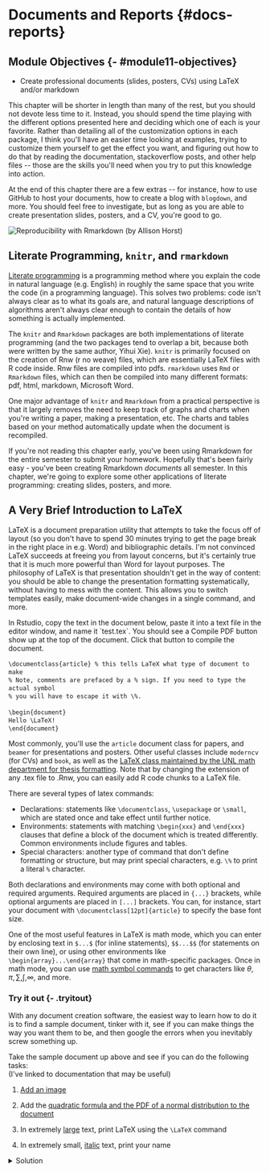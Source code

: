 









# Documents and Reports {#docs-reports}

## Module Objectives  {- #module11-objectives}

- Create professional documents (slides, posters, CVs) using LaTeX and/or markdown

This chapter will be shorter in length than many of the rest, but you should not devote less time to it. Instead, you should spend the time playing with the different options presented here and deciding which one of each is your favorite. Rather than detailing all of the customization options in each package, I think you'll have an easier time looking at examples, trying to customize them yourself to get the effect you want, and figuring out how to do that by reading the documentation, stackoverflow posts, and other help files -- those are the skills you'll need when you try to put this knowledge into action. 

At the end of this chapter there are a few extras -- for instance, how to use GitHub to host your documents, how to create a blog with `blogdown`, and more. You should feel free to investigate, but as long as you are able to create presentation slides, posters, and a CV, you're good to go. 

![Reproducibility with Rmarkdown (by Allison Horst)](https://raw.githubusercontent.com/allisonhorst/stats-illustrations/master/rstats-artwork/reproducibility_court.png)

## Literate Programming, `knitr`, and `rmarkdown`

[Literate programming](https://en.wikipedia.org/wiki/Literate_programming) is a programming method where you explain the code in natural language (e.g. English) in roughly the same space that you write the code (in a programming language). This solves two problems: code isn't always clear as to what its goals are, and natural language descriptions of algorithms aren't always clear enough to contain the details of  how something is actually implemented.

The `knitr` and `Rmarkdown` packages are both implementations of literate programming (and the two packages tend to overlap a bit, because both were written by the same author, Yihui Xie). `knitr` is primarily focused on the creation of Rnw (r no weave) files, which are essentially LaTeX files with R code inside. Rnw files are compiled into pdfs.  `rmarkdown` uses `Rmd` or `Rmarkdown` files, which  can then be compiled into many different formats: pdf, html, markdown, Microsoft Word. 

One major advantage of `knitr` and `Rmarkdown` from a practical perspective is that it largely removes the need to keep track of graphs and charts when you're writing a paper, making a presentation, etc. The charts and tables based on your method automatically update when the document is recompiled. 

If you're not reading this chapter early, you've been using Rmarkdown for the entire semester to submit your homework. Hopefully that's been fairly easy - you've been creating Rmarkdown *documents* all semester. In this chapter, we're going to explore some other applications of literate programming: creating slides, posters, and more. 

## A Very Brief Introduction to LaTeX

LaTeX is a document preparation utility that attempts to take the focus off of layout (so you don't have to spend 30 minutes trying to get the page break in the right place in e.g. Word) and bibliographic details. I'm not convinced LaTeX succeeds at freeing you from layout concerns, but it's certainly true that it is much more powerful than Word for  layout purposes. The philosophy of LaTeX is that presentation shouldn't get in the way of content: you should be able to change the presentation formatting systematically, without having to mess with the content. This allows you to switch templates easily, make document-wide changes in a single command, and more. 

<div class="tryitout">
In Rstudio, copy the text in the document below, paste it into a text file in the editor window, and name it `test.tex`. You should see a Compile PDF button show up at the top of the document. Click that button to compile the document. 

```
\documentclass{article} % this tells LaTeX what type of document to make 
% Note, comments are prefaced by a % sign. If you need to type the actual symbol
% you will have to escape it with \%.

\begin{document}
Hello \LaTeX!
\end{document}
```
</div>

Most commonly, you'll use the `article` document class for papers, and `beamer` for presentations and posters. Other useful classes include `moderncv` (for CVs) and `book`, as well as the [LaTeX class maintained by the UNL math department for thesis formatting](https://www.math.unl.edu/graduate/nuthesis/nuthesis.zip). Note that by changing the extension of any .tex file to .Rnw,  you can easily add R code chunks to a LaTeX file. 

There are several types of latex commands: 

- Declarations: statements like `\documentclass`, `\usepackage` or `\small`, which are stated once and take effect until further notice. 
- Environments: statements with matching `\begin{xxx}` and `\end{xxx}` clauses that define a block of the document which is treated differently. Common environments include figures and tables. 
- Special characters: another type of command that don't define formatting or structure, but may print special characters, e.g. `\%` to print a literal `%` character.

Both declarations and environments may come with  both optional and required arguments. Required arguments are placed in `{...}` brackets, while optional arguments are placed in `[...]` brackets. You can, for instance, start your document with `\documentclass[12pt]{article}` to specify the base font size. 

One of the most useful features in LaTeX is math mode, which you can enter by enclosing text in `$...$` (for inline statements), `$$...$$` (for statements on their own  line), or using other environments like `\begin{array}...\end{array}` that come in math-specific packages. Once in math mode, you can use [math symbol commands](https://www.caam.rice.edu/~heinken/latex/symbols.pdf) to get characters like $\theta, \pi, \sum, \int, \infty$, and more. 

### Try it out {- .tryitout}
With any document creation software, the easiest way to learn how to do it is to find a sample document, tinker with it, see if you can make things the way you want them to be, and then google the errors when you inevitably screw something up.

Take the sample document up above and see if you can do the following tasks:    
(I've linked to documentation that may be useful)

1. [Add an image](https://www.overleaf.com/learn/latex/Inserting_Images)

2. Add the [quadratic formula and the PDF of a normal distribution to the document](https://www.overleaf.com/learn/latex/Mathematical_expressions)

3. In extremely [large](https://www.overleaf.com/learn/latex/Font_sizes,_families,_and_styles) text, print LaTeX using the `\LaTeX` command

4. In extremely small, [italic](https://www.overleaf.com/learn/latex/Bold,_italics_and_underlining) text, print your name

<details><summary>Solution</summary>
```
\documentclass{article} % this tells LaTeX what type of document to make 

% Add the graphicx package so that we can include images
\usepackage{graphicx}

\begin{document}
Hello \LaTeX!

% Include a figure
\begin{figure}[h]
\centering
\includegraphics[width=.5\textwidth]{../image/IllusoryContour.png}
\caption{Illusory contour image}
\end{figure}

% Add the quadratic formula and the normal PDF to the document
$y = ax^2 + bx + c$ can be solved to get $$x = \frac{-b \pm \sqrt{b^2 - 4ac}}{2a}$$

The PDF of a normal distribution is $$f(x | \mu, \sigma) = \frac{1}{\sigma\sqrt{2\pi}} e^{-\frac{(x - \mu)^2}{2\sigma^2}}$$

% In extremely large text, print \LaTeX

\Huge\LaTeX

% In extremely small italic text, print your name

\tiny\emph{Your name}

\end{document}
```

You can see the compiled pdf [here](other/test.pdf).
</details>

### Knitr

R code chunks are embedded in LaTeX documents using:
```
% start of chunk
<<chunk-name, ...options...>>=

@
% end of chunk
```

You can embed numerical results inline using `\Sexpr{...}` where your R code goes in the `...`. 

Unfortunately, knitr does not work with SAS... for that, you'll need Rmarkdown (or you can use a Jupyter notebook). 

#### How this works {-}

To compile a Rnw document, knitr first runs all of the R code, generating any figures or tables or text output for each chunk. For each chunk, knitr  replaces the chunk code with LaTeX code to include the results; the result of this operation is saved to a tex file. Once the tex file is created, knitr compiles the tex file into a pdf.


## Slides

### Beamer (LaTeX) and knitr

[Beamer](https://www.overleaf.com/learn/latex/beamer) is a powerful LaTeX class which allows you to create slides. The only change necessary to turn a beamer slide deck into a knitr slide deck is to add `fragile` as an option to any slide with verbatim content.

You can also create Beamer slides with Rmarkdown. [Example presentation](http://svmiller.com/rmarkdown-example.pdf). Standard tradeoffs (formatting details vs. document complexity) apply.

#### Try it out {- .tryitout}

Download and compile [beamer-demo.Rnw](other/beamer-demo.Rnw). 

What happens when you remove the `[fragile]` from each frame declaration?

Can you change the theme of the presentation?

Add another slide, and on that slide, show an appropriate style ggplot2 graph of the distribution of board game ratings, reading in the board game ratings using the following code:

```r
board_games <- readr::read_csv("https://raw.githubusercontent.com/rfordatascience/tidytuesday/master/data/2019/2019-03-12/board_games.csv")
```

[Karl Broman has a set of slides that show how to use beamer + knitr to make reproducible slides with notes.](https://kbroman.org/Tools4RR/assets/lectures/12_talks_posters_withnotes.pdf)

You can also create Beamer slides using Rmarkdown, if you want, but you'll probably have more control over the fine  details if you go straight to the Rnw file without going through Rmd first. It's a trade-off -- the file will probably be simpler in Rmarkdown, but you won't have nearly as much control.

### HTML slides

RStudio has a host of other options for html slide presentations. There are some definite advantages to HTML presentations: they're easy to share (via URL), you can add gifs, emojis, and interactive graphics, and you can set up github to host the presentations as well^[I have a repository for all of the presentations I've given, and I use github pages to render the html presentations. Very easy, convenient, and I never have to carry a flash drive around]. 

The downside to HTML slides is that there are approximately 100000 different javascript libraries that create HTML slides, and all of them have different capabilities. Many of these libraries have R extensions that will let you create Rmarkdown slides, but they each have slightly different markdown syntax and capabilities.

![Slide options available by default in RStudio](image/Rmarkdown_slide_options.png)

You can get the [full details](https://bookdown.org/yihui/rmarkdown/presentations.html) of any fully supported slide class in Rmarkdown by looking at the Rmarkdown book, which is freely available online. These guidelines will give you specifics about how to customize slides, add incremental information, change  transitions, print your slides to PDF, and include speaker notes. 

It should be relatively straightforward to create an ioslides or slidy presentation, given that you've been using Rmarkdown all semester. From some reading, it seems as if [slidy has more options, but ioslides is simpler to use](https://yintingchou.com/posts/ioslides-vs-slidify-in-r-markdown-presentation/).

However, the library I prefer at the moment is [`xaringan`](https://bookdown.org/yihui/rmarkdown/xaringan.html), which is a package written by  Yihui Xie (same guy that wrote rmarkdown/knitr). If you install the `xaringan` package, you can easily create a xaringan presentation by selecting the "From Template" option in the "New R markdown" window (shown above). Yihui has an excellent [blog post](https://yihui.org/en/2017/08/why-xaringan-remark-js/) describing the features of xaringan that aren't found in other libraries.

Rather than repeat the documentation for each slide package in this document, I think it is probably easier just to link you to the documentation and a sample presentation for each option. 

- [ioslides](https://bookdown.org/yihui/rmarkdown/ioslides-presentation.html) [Example presentation](https://github.com/rstudio/ShinyDeveloperConference/tree/master/Debugging)
- [slidy](https://bookdown.org/yihui/rmarkdown/slidy-presentation.html) [Example presentation](https://rpubs.com/sdplus/vulcan74)
- [xaringan](https://bookdown.org/yihui/rmarkdown/xaringan.html) [Example presentation](https://slides.yihui.org/xaringan/#1), [Example presentation 2 using UNL CSS theme](http://srvanderplas.github.io/Presentations/2020-DSSV/index.html#1)
- [reveal.js](https://bookdown.org/yihui/rmarkdown/revealjs.html) [Example presentation](https://github.com/rstudio/ShinyDeveloperConference/tree/master/Reactivity)



If you're familiar with CSS (or happier tinkering to get the look of something exactly right) then `xaringan` is an excellent full-featured option. 

A nice feature of reveal.js presentations (my favorite option before `xaringan`) is support for 2D slide layouts, so you can have multiple sections in your presentation, and move vertically through each section, or horizontally between sections. That is useful for presentations where you may not plan on covering everything, but where you want to have all of the information available if necessary. I relied heavily on that during my PhD prelim and defense. 

### Try it out {- .tryitout}
Take a few minutes and try each of them out to see what feels right to you. Each one has a slightly different "flavor" of Rmarkdown, so read through the example to get a sense for what is different.


## Posters

Posters are another common vehicle for presenting academic project results. Because posters are typically printed on paper or fabric, the standard file format is still PDF. With that said, a number of HTML poster options exist and seem to be relatively well polished^[See [this list of Rmarkdown poster options](https://gist.github.com/Pakillo/4854e5d760351206084f6be8abe476b2).], and some have PDF export capabilities so that you can have the best of both worlds - interactivity online, and static, stable PDF exports as well.

### LaTeX

[Overleaf has a fantastic gallery of posters made in LaTeX](https://www.overleaf.com/gallery/tagged/poster). 

There are several LaTeX options for making scientific posters: baposter, beamerposter, tikzposter are among the most common. We'll focus on `beamerposter` here, but you are free to explore the other poster classes at will. As with beamer, you can easily integrate knitr code chunks into a document, so that you are generating your images reproducibly. 

Basic code for a poster in beamer (along with the necessary style files) that I've minimally customized to meet UNL branding requirements can be found [here](other/beamer_poster/beamer_poster.zip). 

#### Try it out {- .tryitout}

Download the beamer template and do the following: 

1. Change the 3-column span box to a 2-column span box. 
2. Make the "Block Colors" box purple
3. Move the References block up to fill the 4th column.

### Posterdown

To start, install posterdown with `install.packages("posterdown")`. 

![Use the RStudio menu to create a posterdown presentation file -- with a prefilled template](video/Rstudio-posterdown-setup.gif)

I have provided an example posterdown theme [here](other/posterdown/posterdown.zip). You can also find the additional customization options [here](https://github.com/brentthorne/posterdown/wiki/posterdown_html). As with other markdown items, you can customize things even more using CSS. The nice thing about HTML posters, though, is that you can directly [link to them](other/posterdown/index.html). 

You can also print a poster to PDF by running the following command: `pagedown::chrome_print("myfile.Rmd")`. See the [pdf version of my customized UNL-themed poster](other/posterdown/index.pdf). 

### Pagedown

The `pagedown` package also has a couple of poster templates, including [poster-relaxed](https://pagedown.rbind.io/poster-relaxed) and [poster-jacobs](https://user-images.githubusercontent.com/163582/49780277-7b326780-fcd3-11e8-9eb6-69e46292158c.png). 

There are also templates for letters, business cards, and more in pagedown, if you're feeling ambitious.


#### Try it out {- .tryitout}

Download the pagedown template and do the following: 

1. Change the 3-column layout to 4 columns. Adjust the breaks ({.mybreak}) accordingly to make the poster look good.
2. Make the 2nd-level headers #249ab5 (cerulean)
3. Move the References block to the 4th column.
4. Print your poster to a PDF

## Resume/CV

You can also create resumes and CVs in markdown and LaTeX. There is no real substitute for playing around with these classes, but I really like [moderncv](http://www.latextemplates.com/template/moderncv-cv-and-cover-letter) in LaTeX^[You can see my highly customized version [here](https://github.com/srvanderplas/CV), with timelines and numbered publications. It has to be compiled multiple times to get everything right, though.]


Pagedown also comes with a html resume template (Use the menu -> Rmarkdown -> From Template -> HTML Resume) that can be printed to html and pdf simultaneously. There is also the `vitae` package, which has even more templates, integration with other packages/sites, and more.^[At this point, the biggest reason I haven't switched to HTML is that I really like my timeline CV and I don't have enough time to fiddle with it more.]



## Using Github Pages

Github will host HTML content for you using Github pages (case in point: this textbook). This means you can version control your content (for instance, presentations or your CV) and have GitHub do the hosting (so you don't have to find a webserver, buy a domain name, etc). 

1. Create a new repository named username.github.io
2. Clone your repository
3. Add an index.html file (this can be anything, e.g. a text file that says "hello world", so long as it has an extension of html) and push your changes
4. Go to https://username.github.io 

![How to set up github pages to host your own content](video/Github-pages-setup.gif)
([YouTube Link](https://youtu.be/L8AWVUs817k))

Github will render any README.md file as actual HTML; it will also allow you to host straight HTML pages. By default, the README file is rendered first, but in subsequent directories, a file named index.html will be rendered as the "home page" for the subdirectory, if you have such a file. Otherwise you'll have to know the file name.

I tend to separate things out into separate repositories, but you can host HTML content on other repositories too, by enabling github pages in the repository settings. On my personal page, I have repositories for my CV, Presentations^[I've been putting my presentations on Github since 2014, so it has a pretty good record of every set of slides I've created for anything important (and many not-so-important things as well). I highly recommend this strategy - by storing everything online, you make it very easy to share your work with others, very easy to reference later, and more importantly, easy for you to find in 3 years when you need that one specific picture.], etc. Each repository that has pages enabled can be accessed via srvanderplas.github.io/\<repository name\>/\<repository file path\>. So, to see my unl-stat850 repository, you'd go to https://srvanderplas.github.io/unl-stat850/ (but you're already there!). 

![Enable github pages in a separate repository](video/Github-pages-repo.gif)
([YouTube Link](https://youtu.be/A1Gu7vqZqeg))

This mechanism provides a very convenient way to showcase your work, share information with collaborators, and more - instead of sending files, you can send a URL and no one has to download anything overtly. 

If you want to track your Rmarkdown code and then render the output to a separate folder, you can use the docs/ folder. Github has this as an option as well -- where we selected "master" branch above, we would select "docs/" instead (it's greyed out b/c there isn't a docs folder in the repo). That is how this book is hosted - the book compiles to the docs/ folder, and that way the book is rendered in final form and you don't have to see all of the other crud that is in the repository. 

## References

There are many other XXXdown packages, including

- [`blogdown`](https://bookdown.org/yihui/blogdown/)
- [`bookdown`](https://bookdown.org/yihui/bookdown/) (what I'm using to make this book)
- [`pkgdown`](https://pkgdown.r-lib.org/) (to easily build documentation websites for R packages)

- ROpenSci tutorial: How to set up [hosting on github](https://ropenscilabs.github.io/actions_sandbox/websites-using-pkgdown-bookdown-and-blogdown.html)

- [liftr](https://nanx.me/talks/jsm2018-liftr-nanxiao.pdf) - use Docker to make persistently reproducible documents

